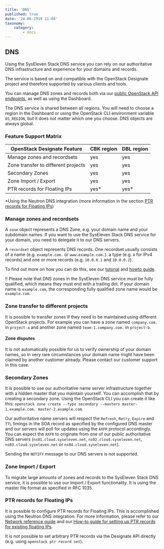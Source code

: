 ```yaml
---
title: 'DNS'
published: true
date: '24-06-2919 11:08'
taxonomy:
    category:
        - docs
---
```


## DNS

Using the SysEleven Stack DNS service you can rely on our authoritative DNS infrastructure and experience for your domains and records.

The service is based on and compatible with the OpenStack Designate project and therefore supported by various clients and tools.

You can manage DNS zones and records both via our [public OpenStack API endpoints](../../02.Tutorials/02.api-access/docs.en.md), as well as using the Dashboard.

The DNS service is shared between all regions. You will need to choose a region in the Dashboard or using the OpenStack CLI environment variable `OS_REGION`, but it does not matter which one you choose. DNS objects are always global.

### Feature Support Matrix

| OpenStack Designate Feature             |   CBK region   |   DBL region
| ----------------------------------------|----------------|-------------
| Manage zones and recordsets             | yes            | yes
| Zone transfer to different projects     | yes            | yes
| Secondary Zones                         | yes            | yes
| Zone Import / Export                    | yes            | yes
| PTR records for Floating IPs            | yes*           | yes*

*Using the Neutron DNS integration (more information in the section <a href="#ptr-records-for-floating-ips">PTR records for Floating IPs</a>)

### Manage zones and recordsets

A `zone` object represents a DNS Zone, e.g. your domain name and your subdomain names. If you want to use the SysEleven Stack DNS service for your domain, you need to delegate it to our DNS servers.

A `recordset` object represents DNS records. One recordset usually consists of a name (e.g. `example.com.` or `www.example.com.`). a type (e.g. `A` for IPv4 records) and one or more records (e.g. `10.0.0.1` and `10.0.0.2`).

To find out more on how you can do this, see our [tutorial](../../02.Tutorials/09.dnsaas/docs.en.md) and [howto guide](../../03.Howtos/09.dnsaas/docs.en.md).

!! Please note that DNS zones in the SysEleven DNS service must be fully qualified, which means they must end with a trailing dot. If your domain name is `example.com`, the corresponding fully qualified zone name would be `example.com.`

### Zone transfer to different projects

It is possible to transfer zones If they need to be maintained using different OpenStack projects. For example you can have a zone named `company.com.` in `project-a` and another zone named `team-1.company.com.` in `project-b`.

#### Zone disputes

It is not automatically possible for us to verify ownership of your domain names, so in very rare circumstances your domain name might have been claimed by another customer already. Please contact our customer support in this case.

### Secondary Zones

It is possible to use our authoritative name server infrastructure together with a hidden master that you maintain yourself. You can accomplish that by creating a secondary zone. Using the OpenStack CLI you can create it like this: `openstack zone create --type secondary --masters master-1.example.com. master-2.example.com`.

Our authoritative name servers will respect the `Refresh`, `Retry`, `Expire` and `TTL` timings in the SOA record as specified by the configured DNS master and our servers will poll for updates using the `AXFR` protocol accordingly. You can expect the `AXFR` to originate from one of our public authoritative DNS servers (`ns01.cloud.syseleven.net`, `ns02.cloud.syseleven.net`, `ns03.cloud.syseleven.net` or `ns04.cloud.syseleven.net`).

Sending the `NOTIFY` message to our DNS servers is not supported.

### Zone Import / Export

To migrate large amounts of zones and records to the SysEleven Stack DNS service, it is possible to use our Import / Export functionality. It is using the master file format as specified in RFC 1035.

### PTR records for Floating IPs

It is possible to configure PTR records for Floating IPs. This is accomplished using the Neutron DNS integration. For more information, please refer to our [Network reference guide](../08.network/docs.en.md) and our [How-to guide for setting up PTR records for existing floating IPs](../../03.Howtos/14.add-ptr-records/docs.en.md).

It is not possible to set arbitrary PTR records via the Designate API directly (e.g. using `openstack ptr record set`).
